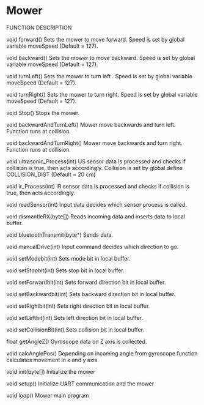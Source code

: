 # Mower

FUNCTION DESCRIPTION


void forward() Sets the mower to move forward. Speed is set by global variable moveSpeed (Default = 127).

void backward() Sets the mower to move backward. Speed is set by global variable moveSpeed (Default = 127).

void turnLeft() Sets the mower to turn left . Speed is set by global variable moveSpeed (Default = 127).

void turnRight() Sets the mower to turn right. Speed is set by global variable moveSpeed (Default = 127).

void Stop()	Stops the mower.

void backwardAndTurnLeft() Mower move backwards and turn left. Function runs at collision. 

void backwardAndTurnRight() Mower move backwards and turn right. Function runs at collision.

void ultrasonic_Process(int) US sensor data is processed and checks if collision is true, then acts accordingly. Collision is set by global define COLLISION_DIST (Default = 20 cm)

void ir_Process(int) IR sensor data is processed and checks if collision is true, then acts accordingly. 

void readSensor(int) Input data decides which sensor process is called.

void dismantleRX(byte[]) Reads incoming data and inserts data to local buffer.

void bluetoothTransmit(byte*) Sends data.

void manualDrive(int) Input command decides which direction to go.

void setModebit(int) Sets mode bit in local buffer.

void setStopbit(int) Sets stop bit in local buffer.

void setForwardbit(int) Sets forward direction bit in local buffer.

void setBackwardbit(int) Sets backward direction bit in local buffer.

void setRightbit(int) Sets right direction bit in local buffer.

void setLeftbit(int) Sets left direction bit in local buffer.

void setCollisionBit(int) Sets collision bit in local buffer.

float getAngleZ() Gyroscope data on Z axis is collected.

void calcAnglePos() Depending on incoming angle from gyroscope function calculates movement in x and y axis.

void init(byte[]) Initialize the mower

void setup() Initialize UART communication and the mower 

void loop() Mower main program


